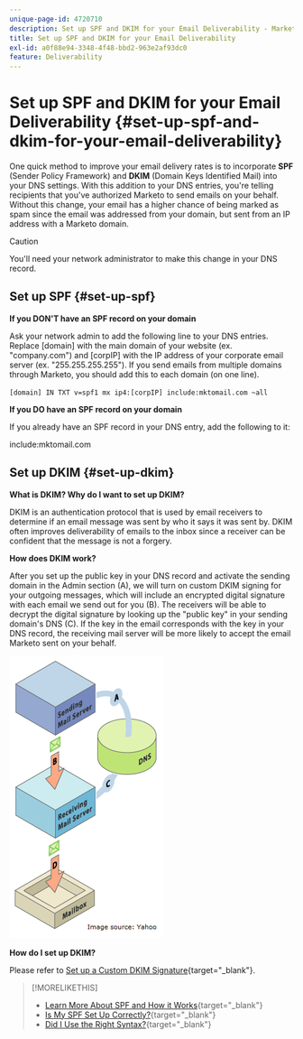 ```yaml
---
unique-page-id: 4720710
description: Set up SPF and DKIM for your Email Deliverability - Marketo Docs - Product Documentation
title: Set up SPF and DKIM for your Email Deliverability
exl-id: a0f88e94-3348-4f48-bbd2-963e2af93dc0
feature: Deliverability
---
```

# Set up SPF and DKIM for your Email Deliverability {#set-up-spf-and-dkim-for-your-email-deliverability}

One quick method to improve your email delivery rates is to incorporate **SPF** (Sender Policy Framework) and **DKIM** (Domain Keys Identified Mail) into your DNS settings. With this addition to your DNS entries, you're telling recipients that you've authorized Marketo to send emails on your behalf. Without this change, your email has a higher chance of being marked as spam since the email was addressed from your domain, but sent from an IP address with a Marketo domain.

>[!CAUTION]
>
>You'll need your network administrator to make this change in your DNS record.

## Set up SPF {#set-up-spf}

**If you DON'T have an SPF record on your domain**

Ask your network admin to add the following line to your DNS entries. Replace [domain] with the main domain of your website (ex. "company.com") and [corpIP] with the IP address of your corporate email server (ex. "255.255.255.255"). If you send emails from multiple domains through Marketo, you should add this to each domain (on one line).

`[domain] IN TXT v=spf1 mx ip4:[corpIP] include:mktomail.com ~all`

**If you DO have an SPF record on your domain**

If you already have an SPF record in your DNS entry, add the following to it:

include:mktomail.com

## Set up DKIM {#set-up-dkim}

**What is DKIM? Why do I want to set up DKIM?**

DKIM is an authentication protocol that is used by email receivers to determine if an email message was sent by who it says it was sent by. DKIM often improves deliverability of emails to the inbox since a receiver can be confident that the message is not a forgery.

**How does DKIM work?**

After you set up the public key in your DNS record and activate the sending domain in the Admin section (A), we will turn on custom DKIM signing for your outgoing messages, which will include an encrypted digital signature with each email we send out for you (B). The receivers will be able to decrypt the digital signature by looking up the "public key" in your sending domain's DNS (C). If the key in the email corresponds with the key in your DNS record, the receiving mail server will be more likely to accept the email Marketo sent on your behalf.

![](assets/image2015-1-12-13-3a56-3a55.png)

**How do I set up DKIM?**

Please refer to [Set up a Custom DKIM Signature](/help/marketo/product-docs/email-marketing/deliverability/set-up-a-custom-dkim-signature.md){target="_blank"}.

>[!MORELIKETHIS]
>
>* [Learn More About SPF and How it Works](http://www.open-spf.org/Introduction/){target="_blank"}
>* [Is My SPF Set Up Correctly?](https://www.kitterman.com/spf/validate.html){target="_blank"}
>* [Did I Use the Right Syntax?](http://www.open-spf.org/SPF_Record_Syntax/){target="_blank"}
